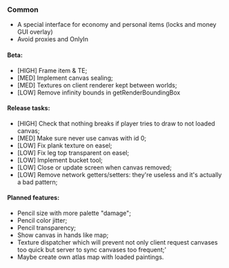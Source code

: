 ### Common

* A special interface for economy and personal items (locks and money GUI overlay)
* Avoid proxies and OnlyIn

#### Beta:

* \[HIGH\] Frame item & TE;
* \[MED\] Implement canvas sealing;
* \[MED\] Textures on client renderer kept between worlds;
* \[LOW\] Remove infinity bounds in getRenderBoundingBox

#### Release tasks:

* \[HIGH\] Check that nothing breaks if player tries to draw to not loaded canvas;
* \[MED\] Make sure never use canvas with id 0;
* \[LOW\] Fix plank texture on easel;
* \[LOW\] Fix leg top transparent on easel;
* \[LOW\] Implement bucket tool;
* \[LOW\] Close or update screen when canvas removed;
* \[LOW\] Remove network getters/setters: they're useless and it's actually a bad pattern;

#### Planned features:

* Pencil size with more palette "damage";
* Pencil color jitter;
* Pencil transparency;
* Show canvas in hands like map;
* Texture dispatcher which will prevent not only client request canvases too quick but server to sync canvases too frequent;'
* Maybe create own atlas map with loaded paintings.